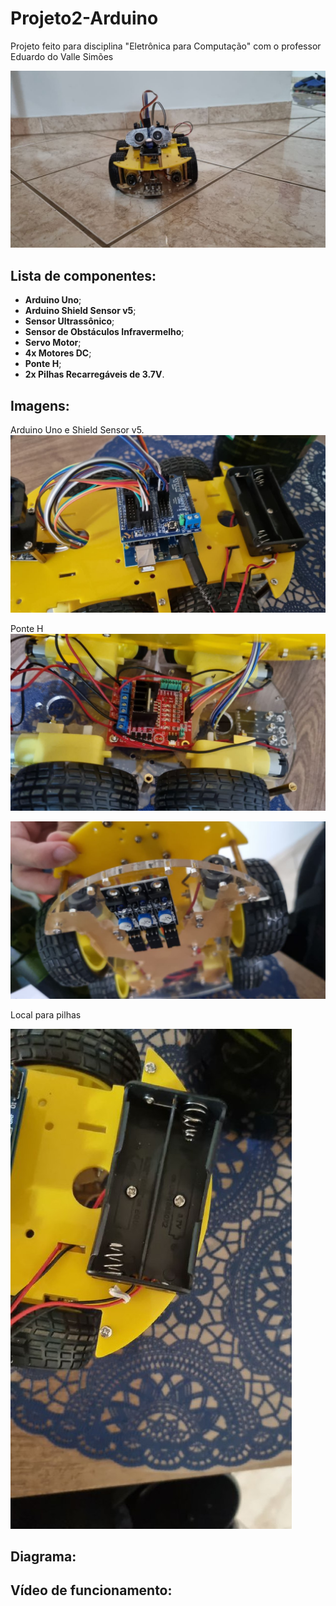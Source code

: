 # Projeto2-Arduino
Projeto feito para disciplina "Eletrônica para Computação" com o professor Eduardo do Valle Simões

<img src="./imagens_robo/robo_frente.jpeg">

## Lista de componentes:
* **Arduino Uno**;
* **Arduino Shield Sensor v5**;
* **Sensor Ultrassônico**;
* **Sensor de Obstáculos Infravermelho**;
* **Servo Motor**;
* **4x Motores DC**;
* **Ponte H**;
* **2x Pilhas Recarregáveis de 3.7V**.

## Imagens:
Arduino Uno e Shield Sensor v5.
<img src="./imagens_robo/robo_arduino.jpeg"> 

Ponte H
<img src="./imagens_robo/robo_ponteH.jpeg">


<img src="./imagens_robo/robo_baixo.jpeg">

Local para pilhas
<p>
<img src="./imagens_robo/robo_bateria.jpeg">



## Diagrama:

## Vídeo de funcionamento:
